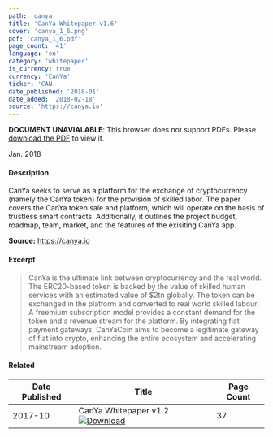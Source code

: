 ```yaml
---
path: 'canya'
title: 'CanYa Whitepaper v1.6'
cover: 'canya_1_6.png'
pdf: 'canya_1_6.pdf'
page_count: '41'
language: 'en'
category: 'whitepaper'
is_currency: true
currency: 'CanYa'
ticker: 'CAN'
date_published: '2018-01'
date_added: '2018-02-18'
source: 'https://canya.io'
---
```


<object class="pdf_embed" data="/assets/pdf/canya_1_6.pdf" type="application/pdf" width="100%" height="100%">
   <p><b>DOCUMENT UNAVIALABLE</b>: This browser does not support PDFs. Please <a href="/assets/pdf/canya_1_6.pdf">download the PDF</a> to view it.</p>
</object>

Jan. 2018

#### Description
CanYa seeks to serve as a platform for the exchange of cryptocurrency (namely the CanYa token) for the provision of skilled labor. The paper covers the CanYa token sale and platform, which will operate on the basis of trustless smart contracts. Additionally, it outlines the project budget, roadmap, team, market, and the features of the exisiting CanYa app.

**Source:** https://canya.io

#### Excerpt
> CanYa is the ultimate link between cryptocurrency and the real world. The ERC20-based token is backed by the value of skilled human services with an estimated value of $2tn globally. The token can be exchanged in the platform and converted to real world skilled labour. A freemium subscription model provides a constant demand for the token and a revenue stream for the platform. By integrating fiat payment gateways, CanYaCoin aims to become a legitimate gateway of fiat into crypto, enhancing the entire ecosystem and accelerating mainstream adoption.

#### Related
Date Published | Title                                                                          | Page Count
---------------|--------------------------------------------------------------------------------|------------
2017-10        | CanYa Whitepaper v1.2 [![Download](/assets/download_cloud.svg)](/assets/pdf/canya_1_2.pdf) | 37
